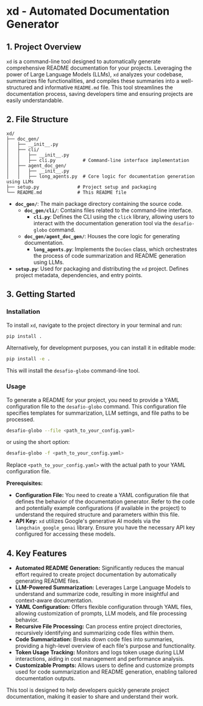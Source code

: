 # xd - Automated Documentation Generator

## 1. Project Overview

`xd` is a command-line tool designed to automatically generate comprehensive README documentation for your projects. Leveraging the power of Large Language Models (LLMs), `xd` analyzes your codebase, summarizes file functionalities, and compiles these summaries into a well-structured and informative `README.md` file. This tool streamlines the documentation process, saving developers time and ensuring projects are easily understandable.

## 2. File Structure

```
xd/
├── doc_gen/
│   ├── __init__.py
│   ├── cli/
│   │   ├── __init__.py
│   │   ├── cli.py          # Command-line interface implementation
│   ├── agent_doc_gen/
│   │   ├── __init__.py
│   │   ├── long_agents.py  # Core logic for documentation generation using LLMs
├── setup.py              # Project setup and packaging
└── README.md             # This README file
```

- **`doc_gen/`**:  The main package directory containing the source code.
    - **`doc_gen/cli/`**:  Contains files related to the command-line interface.
        - **`cli.py`**: Defines the CLI using the `click` library, allowing users to interact with the documentation generation tool via the `desafio-globo` command.
    - **`doc_gen/agent_doc_gen/`**: Houses the core logic for generating documentation.
        - **`long_agents.py`**: Implements the `DocGen` class, which orchestrates the process of code summarization and README generation using LLMs.
- **`setup.py`**:  Used for packaging and distributing the `xd` project. Defines project metadata, dependencies, and entry points.

## 3. Getting Started

### Installation

To install `xd`, navigate to the project directory in your terminal and run:

```bash
pip install .
```

Alternatively, for development purposes, you can install it in editable mode:

```bash
pip install -e .
```

This will install the `desafio-globo` command-line tool.

### Usage

To generate a README for your project, you need to provide a YAML configuration file to the `desafio-globo` command. This configuration file specifies templates for summarization, LLM settings, and file paths to be processed.

```bash
desafio-globo --file <path_to_your_config.yaml>
```

or using the short option:

```bash
desafio-globo -f <path_to_your_config.yaml>
```

Replace `<path_to_your_config.yaml>` with the actual path to your YAML configuration file.

**Prerequisites:**

- **Configuration File:** You need to create a YAML configuration file that defines the behavior of the documentation generator. Refer to the code and potentially example configurations (if available in the project) to understand the required structure and parameters within this file.
- **API Key:**  `xd` utilizes Google's generative AI models via the `langchain_google_genai` library. Ensure you have the necessary API key configured for accessing these models.

## 4. Key Features

- **Automated README Generation:**  Significantly reduces the manual effort required to create project documentation by automatically generating README files.
- **LLM-Powered Summarization:** Leverages Large Language Models to understand and summarize code, resulting in more insightful and context-aware documentation.
- **YAML Configuration:**  Offers flexible configuration through YAML files, allowing customization of prompts, LLM models, and file processing behavior.
- **Recursive File Processing:**  Can process entire project directories, recursively identifying and summarizing code files within them.
- **Code Summarization:**  Breaks down code files into summaries, providing a high-level overview of each file's purpose and functionality.
- **Token Usage Tracking:**  Monitors and logs token usage during LLM interactions, aiding in cost management and performance analysis.
- **Customizable Prompts:**  Allows users to define and customize prompts used for code summarization and README generation, enabling tailored documentation outputs.

This tool is designed to help developers quickly generate project documentation, making it easier to share and understand their work.